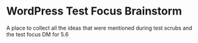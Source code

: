 # WordPress Test Focus Brainstorm
A place to collect all the ideas that were mentioned during test scrubs and the test focus DM for 5.6 
